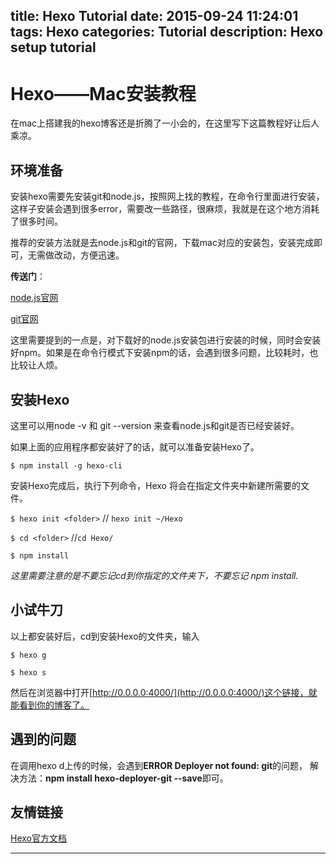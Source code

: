 title: Hexo Tutorial
date: 2015-09-24 11:24:01
tags: Hexo 
categories: Tutorial
description: Hexo setup tutorial
---

# Hexo——Mac安装教程

在mac上搭建我的hexo博客还是折腾了一小会的，在这里写下这篇教程好让后人乘凉。

## 环境准备

安装hexo需要先安装git和node.js，按照网上找的教程，在命令行里面进行安装，这样子安装会遇到很多error，需要改一些路径，很麻烦，我就是在这个地方消耗了很多时间。

推荐的安装方法就是去node.js和git的官网，下载mac对应的安装包，安装完成即可，无需做改动，方便迅速。

**传送门**：

[node.js官网](https://nodejs.org/en/) 

[git官网](http://git-scm.com/download/mac)

这里需要提到的一点是，对下载好的node.js安装包进行安装的时候，同时会安装好npm。如果是在命令行模式下安装npm的话，会遇到很多问题，比较耗时，也比较让人烦。

## 安装Hexo

这里可以用node -v 和 git --version 来查看node.js和git是否已经安装好。

如果上面的应用程序都安装好了的话，就可以准备安装Hexo了。

`$ npm install -g hexo-cli`

安装Hexo完成后，执行下列命令，Hexo 将会在指定文件夹中新建所需要的文件。

`$ hexo init <folder>` // `hexo init ~/Hexo`

`$ cd <folder>`     //`cd Hexo/`

`$ npm install`    

*这里需要注意的是不要忘记cd到你指定的文件夹下，不要忘记 npm install.*


## 小试牛刀

以上都安装好后，cd到安装Hexo的文件夹，输入

`$ hexo g `

`$ hexo s`

然后在浏览器中打开[http://0.0.0.0:4000/](http://0.0.0.0:4000/)这个链接，就能看到你的博客了。

## 遇到的问题
在调用hexo d上传的时候，会遇到**ERROR Deployer not found: git**的问题， 解决方法：**npm install hexo-deployer-git --save**即可。



## 友情链接
[Hexo官方文档](https://hexo.io/zh-cn/docs/setup.html)







--- 
